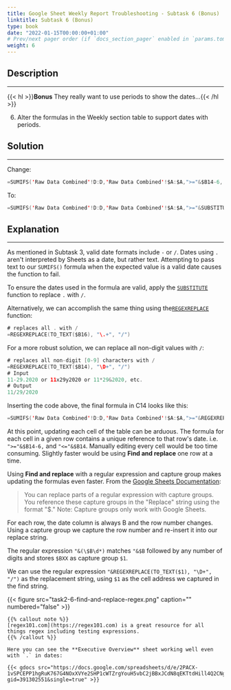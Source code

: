 ```yaml
---
title: Google Sheet Weekly Report Troubleshooting - Subtask 6 (Bonus)
linktitle: Subtask 6 (Bonus)
type: book
date: "2022-01-15T00:00:00+01:00"
# Prev/next pager order (if `docs_section_pager` enabled in `params.toml`)
weight: 6
---
```


## Description

***

{{< hl >}}**Bonus** They really want to use periods to show the dates...{{< /hl >}}
<br />

6. Alter the formulas in the Weekly section table to support dates with periods. 

## Solution

***

Change:
```swift
=SUMIFS('Raw Data Combined'!D:D,'Raw Data Combined'!$A:$A,">="&$B14-6,'Raw Data Combined'!$A:$A,"<="&$B14,'Raw Data Combined'!$I:$I,"<>#N/A")
```
To:
```swift
=SUMIFS('Raw Data Combined'!D:D,'Raw Data Combined'!$A:$A,">="&SUBSTITUTE($B14,".","/")-6,'Raw Data Combined'!$A:$A,"<="&SUBSTITUTE($B14,".","/"),'Raw Data Combined'!$I:$I,"<>#N/A")
```

## Explanation

***

As mentioned in Subtask 3, valid date formats include `-` or `/`. Dates using `.` aren't interpreted by Sheets as a date, but rather text. Attempting to pass text to our `SUMIFS()` formula when the expected value is a valid date causes the function to fail. 

To ensure the dates used in the formula are valid, apply the [`SUBSTITUTE`](https://support.google.com/docs/answer/3094215?hl=en) function to replace `.` with `/`.

Alternatively, we can accomplish the same thing using the[`REGEXREPLACE`](https://support.google.com/docs/answer/3098245) function:

```swift
# replaces all . with /
=REGEXREPLACE(TO_TEXT($B16), "\.+", "/")
```
For a more robust solution, we can replace all non-digit values with `/`:

```swift
# replaces all non-digit [0-9] characters with /
=REGEXREPLACE(TO_TEXT($B14), "\D+", "/")
# Input
11-29.2020 or 11x29y2020 or 11*29&2020, etc.
# Output
11/29/2020
```

Inserting the code above, the final formula in C14 looks like this:

```swift
=SUMIFS('Raw Data Combined'!D:D,'Raw Data Combined'!$A:$A,">="&REGEXREPLACE(TO_TEXT($B14), "\D+", "/")-6,'Raw Data Combined'!$A:$A,"<="&REGEXREPLACE(TO_TEXT($B14), "\D+", "/"), 'Raw Data Combined'!$I:$I,"<>#N/A")
```

At this point, updating each cell of the table can be arduous. The formula for each cell in a given row contains a unique reference to that row's date. i.e. `">="&$B14-6,` and `"<="&$B14`. Manually editing every cell would be too time consuming. Slightly faster would be using **Find and replace** one row at a time. 

Using **Find and replace** with a regular expression and capture group makes updating the formulas even faster. From the [Google Sheets Documentation](https://support.google.com/docs/answer/62754?p=spreadsheets_find_replace&visit_id=637779862519155742-1183549233&rd=1#zippy=%2Csee-an-example):

> You can replace parts of a regular expression with capture groups. You reference these capture groups in the "Replace" string using
> the format "$<group number>." Note: Capture groups only work with Google Sheets. 

For each row, the date column is always B and the row number changes. Using a capture group we capture the row number and re-insert it into our replace string.

The regular expression `"&(\$B\d*)` matches `"&$B` followed by any number of digits and stores `$BXX` as capture group `$1`. 

We can use the regular expression `"&REGEXREPLACE(TO_TEXT($1), "\D+", "/")` as the replacement string, using `$1` as the cell address we captured in the find string. 

{{< figure src="task2-6-find-and-replace-regex.png" caption="" numbered="false" >}}

```
{{% callout note %}}
[regex101.com](https://regex101.com) is a great resource for all things regex including testing expressions.
{{% /callout %}}

Here you can see the **Executive Overview** sheet working well even with `.` in dates:

{{< gdocs src="https://docs.google.com/spreadsheets/d/e/2PACX-1vSPCEPP1hgRuK767G4NOxXVYe2SHP1cWTZrgYouH5vbC2jBBxJCdN8qEKTtdHill4Q2CNgNpQmXGAA-/pubhtml?gid=391302551&single=true" >}}